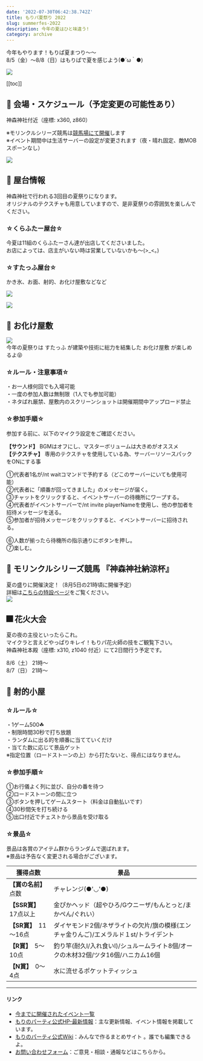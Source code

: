 ```yaml
---
date: '2022-07-30T06:42:38.742Z'
title: もりパ夏祭り 2022
slug: summerfes-2022
description: 今年の夏はひと味違う!
category: archive
---
```

今年もやります！もりぱ夏まつり～～  
8/5（金）～8/8（日）はもりぱで夏を感じよう(●´ω｀●)

![](/img/2022夏祭り1.png)

[[toc]]

## 🚩 会場・スケジュール（予定変更の可能性あり）

神森神社付近（座標: x360, z860）

※モリンクルシリーズ競馬は[競馬場にて開催](https://wiki.morino.party/keiba/)します  
※イベント期間中は生活サーバーの設定が変更されます（夜・晴れ固定、敵MOBスポーンなし）

![](/img/2022夏祭り2.png)

## 🥤 屋台情報

神森神社で行われる3回目の夏祭りになります。  
オリジナルのテクスチャも用意していますので、是非夏祭りの雰囲気を楽しんでください。

### ☆くらふたー屋台☆

  今夏は11組のくらふたーさん達が出店してくださいました。  
  お店によっては、店主がいない時は営業していないかも～(>_<。)

### ☆すたっふ屋台☆

  かき氷、お面、射的、お化け屋敷などなど

![](/img/2022夏祭り3.png)

![](/img/2022夏祭り4.png)

## 👻 お化け屋敷

![](/img/2022夏祭りおばけ.png)  
今年の夏祭りは すたっふ が建築や技術に総力を結集した お化け屋敷 が楽しめるよ😝

### ☆ルール・注意事項☆

・お一人様何回でも入場可能  
・一度の参加人数は無制限（1人でも参加可能）  
・ネタばれ厳禁、屋敷内のスクリーンショットは開催期間中アップロード禁止


### ☆参加手順☆

参加する前に、以下のマイクラ設定をご確認ください。

**【サウンド】** BGMはオフにし、マスターボリュームは大きめがオススメ  
**【テクスチャ】** 専用のテクスチャを使用している為、サーバーリソースパックをONにする事

①代表者1名が/nt waitコマンドで予約する（どこのサーバーにいても使用可能）  
②代表者に「順番が回ってきました」のメッセージが届く。  
③チャットをクリックすると、イベントサーバーの待機所にワープする。  
④代表者がイベントサーバーで/nt invite playerNameを使用し、他の参加者を招待メッセージを送る。  
⑤参加者が招待メッセージをクリックすると、イベントサーバーに招待される。

⑥人数が揃ったら待機所の指示通りにボタンを押し。  
⑦楽しむ。

## 🐴 モリンクルシリーズ競馬 『神森神社納涼杯』

夏の盛りに開催決定！（8月5日の21時頃に開催予定）  
詳細は[こちらの特設ページ](https://wiki.morino.party/keiba/)をご覧ください。  
![](/img/keibajo.png)

## 🎆 花火大会

夏の夜の主役といったらこれ。  
マイクラと言えどやっぱりキレイ！もりパ花火師の技をご観覧下さい。　  
神森神社本殿（座標: x310, z1040 付近）にて2日間行う予定です。

8/6（土） 21時～  
8/7（日） 21時～  

## 🏹 射的小屋

### ☆ルール☆

・1ゲーム500☘  
・制限時間30秒で打ち放題  
・ランダムに出る的を順番に当てていくだけ  
・当てた数に応じて景品ゲット  
※指定位置（ロードストーンの上）から打たないと、得点にはなりません。

### ☆参加手順☆

①お行儀よく列に並び、自分の番を待つ  
②ロードストーンの間に立つ  
③ボタンを押してゲームスタート（料金は自動払いです）  
④30秒間矢を打ち続ける  
⑤出口付近でチェストから景品を受け取る  

### ☆景品☆

景品は各賞のアイテム群からランダムで選ばれます。  
※景品は予告なく変更される場合がございます。

| 獲得点数           | 景品                                                                                   |
| ------------------ | -------------------------------------------------------------------------------------- |
| **【賞の名前】**　点数 | チャレンジ(●'◡'●)                                                                     |
| **【SSR賞】**　17点以上 | 金ぴかヘッド（超やひろ/Gウニーザ/もんとっと/まかぺん/ぐれい）                              |
| **【SR賞】**　11～16点  | ダイヤモンド2個/ネザライトの欠片/旗の模様(エンチャ金りんご)/エメラルド１st/トライデント         |
| **【R賞】**　5～10点    | 釣り竿(耐久Ⅰ/入れ食いⅠ)/シュルームライト8個/オークの木材32個/ツタ16個/ハニカム16個             |
| **【N賞】**　0～4点     | 水に流せるポケットティッシュ                                                             |

---

#### リンク

* [今までに開催されたイベント一覧](https://wiki.morino.party/old-event)  
* [もりのパーティ公式HP-最新情報](https://morino.party/news/add-news/)：主な更新情報、イベント情報を掲載しています。  
* [もりのパーティ公式Wiki](https://wiki.morino.party)：みんなで作るまとめサイト 。誰でも編集できるよ。  
* [お問い合わせフォーム](https://forms.gle/GpYYVKpYkXgjQCmU7)：ご意見・相談・通報などはこちらから。

